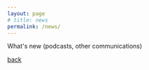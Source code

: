 ```yaml
---
layout: page
# title: news
permalink: /news/
---
```

What's new (podcasts, other communications)

[back](http://rinivarg.github.io/about/)<br>
